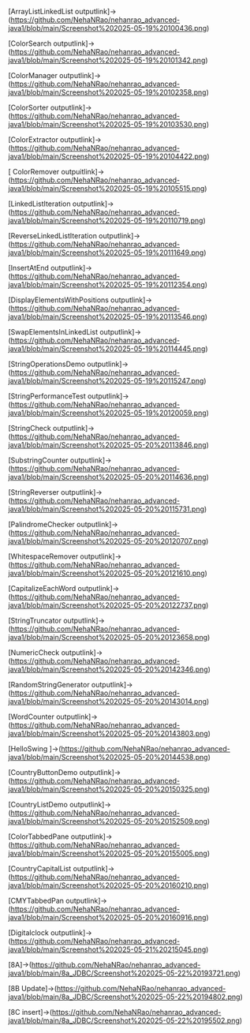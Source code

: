 [ArrayListLinkedList outputlink]->(https://github.com/NehaNRao/nehanrao_advanced-java1/blob/main/Screenshot%202025-05-19%20100436.png)

[ColorSearch outputlink]->(https://github.com/NehaNRao/nehanrao_advanced-java1/blob/main/Screenshot%202025-05-19%20101342.png)

[ColorManager outputlink]->(https://github.com/NehaNRao/nehanrao_advanced-java1/blob/main/Screenshot%202025-05-19%20102358.png)

[ColorSorter outputlink]->(https://github.com/NehaNRao/nehanrao_advanced-java1/blob/main/Screenshot%202025-05-19%20103530.png)

[ColorExtractor outputlink]->(https://github.com/NehaNRao/nehanrao_advanced-java1/blob/main/Screenshot%202025-05-19%20104422.png)

[ ColorRemover outpuitlink]->(https://github.com/NehaNRao/nehanrao_advanced-java1/blob/main/Screenshot%202025-05-19%20105515.png)

[LinkedListIteration outputlink]->(https://github.com/NehaNRao/nehanrao_advanced-java1/blob/main/Screenshot%202025-05-19%20110719.png)

[ReverseLinkedListIteration outputlink]->(https://github.com/NehaNRao/nehanrao_advanced-java1/blob/main/Screenshot%202025-05-19%20111649.png)

[InsertAtEnd outputlink]->(https://github.com/NehaNRao/nehanrao_advanced-java1/blob/main/Screenshot%202025-05-19%20112354.png)

[DisplayElementsWithPositions outputlink]->(https://github.com/NehaNRao/nehanrao_advanced-java1/blob/main/Screenshot%202025-05-19%20113546.png)

[SwapElementsInLinkedList outputlink]->(https://github.com/NehaNRao/nehanrao_advanced-java1/blob/main/Screenshot%202025-05-19%20114445.png)

[StringOperationsDemo outputlink]->(https://github.com/NehaNRao/nehanrao_advanced-java1/blob/main/Screenshot%202025-05-19%20115247.png)

[StringPerformanceTest outputlink]->(https://github.com/NehaNRao/nehanrao_advanced-java1/blob/main/Screenshot%202025-05-19%20120059.png)

[StringCheck outputlink]->(https://github.com/NehaNRao/nehanrao_advanced-java1/blob/main/Screenshot%202025-05-20%20113846.png)

[SubstringCounter outputlink]->(https://github.com/NehaNRao/nehanrao_advanced-java1/blob/main/Screenshot%202025-05-20%20114636.png)

[StringReverser outputlink]->(https://github.com/NehaNRao/nehanrao_advanced-java1/blob/main/Screenshot%202025-05-20%20115731.png)

[PalindromeChecker outputlink]->(https://github.com/NehaNRao/nehanrao_advanced-java1/blob/main/Screenshot%202025-05-20%20120707.png)

[WhitespaceRemover outputlink]->(https://github.com/NehaNRao/nehanrao_advanced-java1/blob/main/Screenshot%202025-05-20%20121610.png)

[CapitalizeEachWord outputlink]->(https://github.com/NehaNRao/nehanrao_advanced-java1/blob/main/Screenshot%202025-05-20%20122737.png)

[StringTruncator outputlink]->(https://github.com/NehaNRao/nehanrao_advanced-java1/blob/main/Screenshot%202025-05-20%20123658.png)

[NumericCheck outputlink]->(https://github.com/NehaNRao/nehanrao_advanced-java1/blob/main/Screenshot%202025-05-20%20142346.png)

[RandomStringGenerator outputlink]->(https://github.com/NehaNRao/nehanrao_advanced-java1/blob/main/Screenshot%202025-05-20%20143014.png)

[WordCounter outputlink]->(https://github.com/NehaNRao/nehanrao_advanced-java1/blob/main/Screenshot%202025-05-20%20143803.png)

[HelloSwing ]->(https://github.com/NehaNRao/nehanrao_advanced-java1/blob/main/Screenshot%202025-05-20%20144538.png)

[CountryButtonDemo outputlink]->(https://github.com/NehaNRao/nehanrao_advanced-java1/blob/main/Screenshot%202025-05-20%20150325.png)

[CountryListDemo outputlink]->(https://github.com/NehaNRao/nehanrao_advanced-java1/blob/main/Screenshot%202025-05-20%20152509.png)

[ColorTabbedPane outputlink]->(https://github.com/NehaNRao/nehanrao_advanced-java1/blob/main/Screenshot%202025-05-20%20155005.png)

[CountryCapitalList outputlink]->(https://github.com/NehaNRao/nehanrao_advanced-java1/blob/main/Screenshot%202025-05-20%20160210.png)

[CMYTabbedPan outputlink]->(https://github.com/NehaNRao/nehanrao_advanced-java1/blob/main/Screenshot%202025-05-20%20160916.png)

[Digitalclock outputlink]->(https://github.com/NehaNRao/nehanrao_advanced-java1/blob/main/Screenshot%202025-05-21%20215045.png)

[8A]->(https://github.com/NehaNRao/nehanrao_advanced-java1/blob/main/8a_JDBC/Screenshot%202025-05-22%20193721.png)

[8B Update]->(https://github.com/NehaNRao/nehanrao_advanced-java1/blob/main/8a_JDBC/Screenshot%202025-05-22%20194802.png)

[8C insert]->(https://github.com/NehaNRao/nehanrao_advanced-java1/blob/main/8a_JDBC/Screenshot%202025-05-22%20195502.png)
